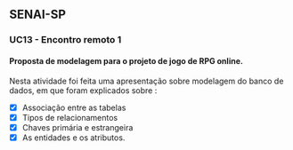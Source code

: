 ## SENAI-SP

### UC13 - Encontro remoto 1

####  Proposta de modelagem para o projeto de jogo de RPG online. 

Nesta atividade foi feita uma apresentação sobre modelagem do banco de dados, em que foram explicados sobre :

- [x]  Associação entre as tabelas
- [x]  Tipos de relacionamentos
- [x]  Chaves primária e estrangeira
- [x]  As entidades e os atributos.